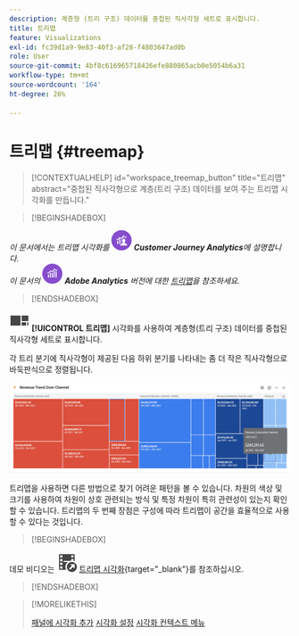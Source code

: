 ```yaml
---
description: 계층형 (트리 구조) 데이터를 중첩된 직사각형 세트로 표시합니다.
title: 트리맵
feature: Visualizations
exl-id: fc39d1a9-9e83-40f3-af28-f4803647ad0b
role: User
source-git-commit: 4bf8c616965718426efe880865acb0e5054b6a31
workflow-type: tm+mt
source-wordcount: '164'
ht-degree: 26%

---
```


# 트리맵 {#treemap}

<!-- markdownlint-disable MD034 -->

>[!CONTEXTUALHELP]
>id="workspace_treemap_button"
>title="트리맵"
>abstract="중첩된 직사각형으로 계층(트리 구조) 데이터를 보여 주는 트리맵 시각화를 만듭니다."

<!-- markdownlint-enable MD034 -->


>[!BEGINSHADEBOX]

_이 문서에서는 트리맵 시각화를_ ![CustomerJourneyAnalytics](/help/assets/icons/CustomerJourneyAnalytics.svg) _**Customer Journey Analytics**&#x200B;에 설명합니다._<br/>_이 문서의_ ![AdobeAnalytics](/help/assets/icons/AdobeAnalytics.svg) _**Adobe Analytics** 버전에 대한 [트리맵](https://experienceleague.adobe.com/en/docs/analytics/analyze/analysis-workspace/visualizations/treemap)을 참조하세요._

>[!ENDSHADEBOX]


![GraphTree](/help/assets/icons/GraphTree.svg) **[!UICONTROL 트리맵]** 시각화를 사용하여 계층형(트리 구조) 데이터를 중첩된 직사각형 세트로 표시합니다.

각 트리 분기에 직사각형이 제공된 다음 하위 분기를 나타내는 좀 더 작은 직사각형으로 바둑판식으로 정렬됩니다.

![하위 분기를 나타내는 더 작은 역행렬의 타일을 표시하는 트리맵 예입니다.](assets/treemap.png)

트리맵을 사용하면 다른 방법으로 찾기 어려운 패턴을 볼 수 있습니다. 차원의 색상 및 크기를 사용하여 차원이 상호 관련되는 방식 및 특정 차원이 특히 관련성이 있는지 확인할 수 있습니다. 트리맵의 두 번째 장점은 구성에 따라 트리맵이 공간을 효율적으로 사용할 수 있다는 것입니다.


>[!BEGINSHADEBOX]

데모 비디오는 ![VideoCheckedOut](/help/assets/icons/VideoCheckedOut.svg) [트리맵 시각화](https://video.tv.adobe.com/v/334458/?quality=12&learn=on){target="_blank"}를 참조하십시오.

>[!ENDSHADEBOX]


>[!MORELIKETHIS]
>
>[패널에 시각화 추가](/help/analysis-workspace/visualizations/freeform-analysis-visualizations.md#add-visualizations-to-a-panel)
>[시각화 설정](/help/analysis-workspace/visualizations/freeform-analysis-visualizations.md#settings)
>[시각화 컨텍스트 메뉴](/help/analysis-workspace/visualizations/freeform-analysis-visualizations.md#context-menu)
>


